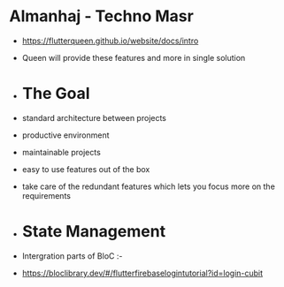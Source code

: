 # Almanhaj - Techno Masr


- https://flutterqueen.github.io/website/docs/intro

- Queen will provide these features and more in single solution

- # The Goal

- standard architecture between projects
- productive environment
- maintainable projects
- easy to use features out of the box
- take care of the redundant features which lets you focus more on the requirements


- # State Management
- Intergration parts of BloC :- 
- https://bloclibrary.dev/#/flutterfirebaselogintutorial?id=login-cubit



